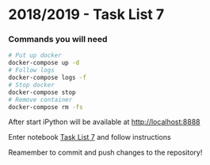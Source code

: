 # 2018/2019 - Task List 7

###  Commands you will need
```bash
# Put up docker
docker-compose up -d
# Follow logs
docker-compose logs -f
# Stop docker
docker-compose stop
# Remove container
docker-compose rm -fs
```

After start iPython will be available at [http://localhost:8888](http://localhost:8888)

Enter notebook  [Task List 7](http://localhost:8888/notebooks/Task%20List%207.ipynb) and follow instructions

Reamember to commit and push changes to the  repository!

